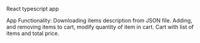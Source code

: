 React typescript app

App Functionality:
Downloading items description from JSON file.
Adding, and removing items to cart, modify quantity of item in cart.
Cart with list of items and total price.